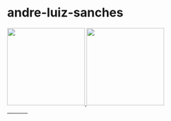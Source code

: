 # andre-luiz-sanches

<div>
  <a href="https://github.com/andre-luiz-sanches">
  <img height="180em" src="https://github-readme-stats.vercel.app/api?username=andre-luiz-sanches&show_icons=true&theme=tokyonight&include_all_commits=true&count_private=true"/>
  <img height="180em" src="https://github-readme-stats.vercel.app/api/top-langs/?username=andre-luiz-sanches&layout=compact&langs_count=8&theme=tokyonight"/>
</div>
<div>
    <img src="https://img.shields.io/badge/HTML5-E34F26?style=for-the-badge&logo=html5&logoColor=white" alt="">
    <img src="https://img.shields.io/badge/CSS3-1572B6?style=for-the-badge&logo=css3&logoColor=white" alt="">
    <img src="https://img.shields.io/badge/JavaScript-F7DF1E?style=for-the-badge&logo=javascript&logoColor=black" alt="">
    <img src="https://img.shields.io/badge/PHP-777BB4?style=for-the-badge&logo=php&logoColor=white" alt="">
    <img src="https://img.shields.io/badge/Vue.js-35495E?style=for-the-badge&logo=vue.js&logoColor=4FC08D" alt="">
    <img src="https://img.shields.io/badge/Bootstrap-563D7C?style=for-the-badge&logo=bootstrap&logoColor=white" alt="">
    <img src="https://img.shields.io/badge/Laravel-FF2D20?style=for-the-badge&logo=laravel&logoColor=white" alt="">
    <img src="https://img.shields.io/badge/Ruby-CC342D?style=for-the-badge&logo=ruby&logoColor=white" alt="">
    <img src="https://img.shields.io/badge/Ruby_on_Rails-CC0000?style=for-the-badge&logo=ruby-on-rails&logoColor=white" alt="">
    <img src="https://img.shields.io/badge/jQuery-0769AD?style=for-the-badge&logo=jquery&logoColor=white" alt="">
    <img src="https://img.shields.io/badge/MySQL-00000F?style=for-the-badge&logo=mysql&logoColor=white" alt="">
    <img src="https://img.shields.io/badge/Heroku-430098?style=for-the-badge&logo=heroku&logoColor=white" alt="">
    <img src="https://img.shields.io/badge/Git-E34F26?style=for-the-badge&logo=git&logoColor=white" alt="">
</div>
